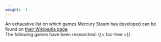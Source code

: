```yaml
---
weight: -1
---
```


An exhaustive list on which games Mercury Steam has developed can be found on [their Wikipedia page](https://en.wikipedia.org/wiki/MercurySteam#Games_developed).  
The following games have been researched:
{{< toc-tree >}}
